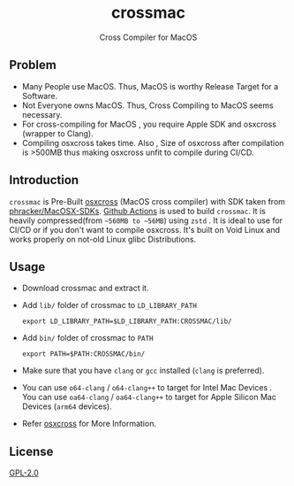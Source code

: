 <h1 align="center">crossmac</h1> 
<p align="center">Cross Compiler for MacOS</p>

## Problem
* Many People use MacOS. Thus, MacOS is worthy Release Target for a Software.
* Not Everyone owns MacOS. Thus, Cross Compiling to MacOS seems necessary.
* For cross-compiling for MacOS , you require Apple SDK and osxcross (wrapper to Clang).
* Compiling osxcross takes time. Also , Size of osxcross after compilation is >500MB thus making osxcross unfit to compile during CI/CD.

## Introduction
`crossmac` is Pre-Built [osxcross](https://github.com/tpoechtrager/osxcross) (MacOS cross compiler) with SDK taken from [phracker/MacOSX-SDKs](https://github.com/phracker/MacOSX-SDKs). [Github Actions](https://github.com/features/actions) is used to build `crossmac`.
It is heavily compressed(from `~560MB to ~56MB`) using `zstd` . It is ideal to use for CI/CD or if you don't want to compile osxcross. It's built on Void Linux and works properly on not-old Linux glibc Distributions.

## Usage
* Download crossmac and extract it.
* Add `lib/` folder of crossmac to `LD_LIBRARY_PATH`

  `export LD_LIBRARY_PATH=$LD_LIBRARY_PATH:CROSSMAC/lib/` 
* Add `bin/` folder of crossmac to `PATH`

  `export PATH=$PATH:CROSSMAC/bin/`
* Make sure that you have `clang` or `gcc` installed (`clang` is preferred).
* You can use `o64-clang` / `o64-clang++` to target for Intel Mac Devices . You can use `oa64-clang` / `oa64-clang++` to target for Apple Silicon Mac Devices (`arm64` devices).
* Refer [osxcross](https://github.com/tpoechtrager/osxcross) for More Information.

## License
[GPL-2.0](LICENSE)
